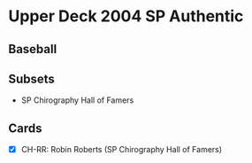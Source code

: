 # Upper Deck 2004 SP Authentic
## Baseball

## Subsets

- SP Chirography Hall of Famers

## Cards

- [x] CH-RR: Robin Roberts (SP Chirography Hall of Famers)<br>
